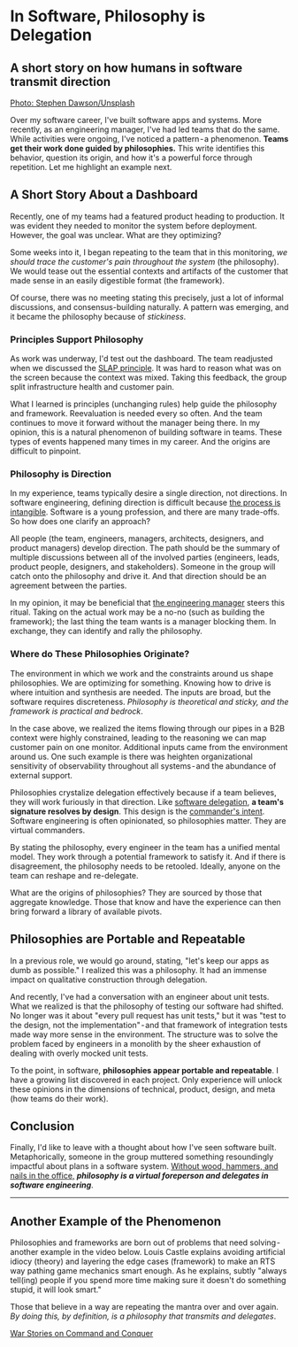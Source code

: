 # In Software, Philosophy is Delegation
## A short story on how humans in software transmit direction

[Photo: Stephen Dawson/Unsplash](https://miro.medium.com/max/1400/1*Ir_U5hYV4ToWoJAfa2yUSQ.jpeg)

Over my software career, I've built software apps and systems. More recently, as an engineering manager, I've had led teams that do the same. While activities were ongoing, I've noticed a pattern - a phenomenon. **Teams get their work done guided by philosophies.** This write identifies this behavior, question its origin, and how it's a powerful force through repetition. Let me highlight an example next.

## A Short Story About a Dashboard

Recently, one of my teams had a featured product heading to production. It was evident they needed to monitor the system before deployment. However, the goal was unclear. What are they optimizing?

Some weeks into it, I began repeating to the team that in this monitoring, *we should trace the customer's pain throughout the system* (the philosophy). We would tease out the essential contexts and artifacts of the customer that made sense in an easily digestible format (the framework).

Of course, there was no meeting stating this precisely, just a lot of informal discussions, and consensus-building naturally. A pattern was emerging, and it became the philosophy because of *stickiness*.

### Principles Support Philosophy

As work was underway, I'd test out the dashboard. The team readjusted when we discussed the [SLAP principle](http://principles-wiki.net/principles:single_level_of_abstraction). It was hard to reason what was on the screen because the context was mixed. Taking this feedback, the group split infrastructure health and customer pain.

What I learned is principles (unchanging rules) help guide the philosophy and framework. Reevaluation is needed every so often. And the team continues to move it forward without the manager being there.
In my opinion, this is a natural phenomenon of building software in teams. These types of events happened many times in my career. And the origins are difficult to pinpoint.

### Philosophy is Direction

In my experience, teams typically desire a single direction, not directions. In software engineering, defining direction is difficult because [the process is intangible](https://medium.com/hackernoon/software-is-unlike-construction-c0284ee4b723). Software is a young profession, and there are many trade-offs. So how does one clarify an approach?

All people (the team, engineers, managers, architects, designers, and product managers) develop direction. The path should be the summary of multiple discussions between all of the involved parties (engineers, leads, product people, designers, and stakeholders). Someone in the group will catch onto the philosophy and drive it. And that direction should be an agreement between the parties.

In my opinion, it may be beneficial that [the engineering manager](https://dev.to/solidi/what-is-an-engineering-manager-anyway-4and) steers this ritual. Taking on the actual work may be a no-no (such as building the framework); the last thing the team wants is a manager blocking them. In exchange, they can identify and rally the philosophy.

### Where do These Philosophies Originate?

The environment in which we work and the constraints around us shape philosophies. We are optimizing for something. Knowing how to drive is where intuition and synthesis are needed. The inputs are broad, but the software requires discreteness. *Philosophy is theoretical and sticky, and the framework is practical and bedrock*.

In the case above, we realized the items flowing through our pipes in a B2B context were highly constrained, leading to the reasoning we can map customer pain on one monitor. Additional inputs came from the environment around us. One such example is there was heighten organizational sensitivity of observability throughout all systems - and the abundance of external support.

Philosophies crystalize delegation effectively because if a team believes, they will work furiously in that direction. Like [software delegation](https://wiki.c2.com/?WhatIsDelegation), **a team's signature resolves by design**. This design is the [commander's intent](https://hbr.org/2010/11/dont-play-golf-in-a-football-g). Software engineering is often opinionated, so philosophies matter. They are virtual commanders.

By stating the philosophy, every engineer in the team has a unified mental model. They work through a potential framework to satisfy it. And if there is disagreement, the philosophy needs to be retooled. Ideally, anyone on the team can reshape and re-delegate.

What are the origins of philosophies? They are sourced by those that aggregate knowledge. Those that know and have the experience can then bring forward a library of available pivots.

## Philosophies are Portable and Repeatable

In a previous role, we would go around, stating, "let's keep our apps as dumb as possible." I realized this was a philosophy. It had an immense impact on qualitative construction through delegation.

And recently, I've had a conversation with an engineer about unit tests. What we realized is that the philosophy of testing our software had shifted. No longer was it about "every pull request has unit tests," but it was "test to the design, not the implementation" - and that framework of integration tests made way more sense in the environment. The structure was to solve the problem faced by engineers in a monolith by the sheer exhaustion of dealing with overly mocked unit tests.

To the point, in software, **philosophies appear portable and repeatable**. I have a growing list discovered in each project. Only experience will unlock these opinions in the dimensions of technical, product, design, and meta (how teams do their work).

## Conclusion

Finally, I'd like to leave with a thought about how I've seen software built. Metaphorically, someone in the group muttered something resoundingly impactful about plans in a software system. [Without wood, hammers, and nails in the office,](https://mitpress.mit.edu/books/software-arts) ***philosophy is a virtual foreperson and delegates in software engineering***.

---

## Another Example of the Phenomenon

Philosophies and frameworks are born out of problems that need solving - another example in the video below. Louis Castle explains avoiding artificial idiocy (theory) and layering the edge cases (framework) to make an RTS way pathing game mechanics smart enough. As he explains, subtly "always tell(ing) people if you spend more time making sure it doesn't do something stupid, it will look smart."

Those that believe in a way are repeating the mantra over and over again. *By doing this, by definition, is a philosophy that transmits and delegates*.

[War Stories on Command and Conquer](https://www.youtube.com/watch?v=S-VAL7Epn3o&t=412s)
